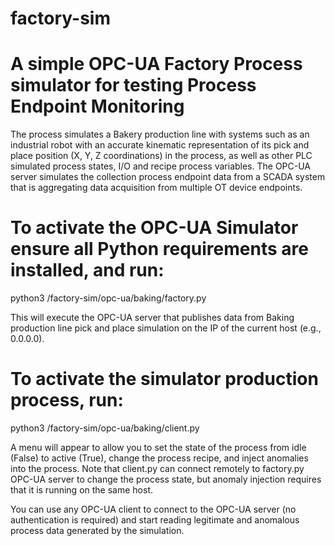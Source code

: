 # factory-sim
# A simple OPC-UA Factory Process simulator for testing Process Endpoint Monitoring

The process simulates a Bakery production line with systems such as an industrial robot with an accurate kinematic representation of its
pick and place position (X, Y, Z coordinations) in the process, as well as other PLC simulated process states, I/O and recipe process variables.
The OPC-UA server simulates the collection process endpoint data from a SCADA system that is aggregating data acquisition from multiple OT device endpoints.

# To activate the OPC-UA Simulator ensure all Python requirements are installed, and run:

python3 /factory-sim/opc-ua/baking/factory.py

This will execute the OPC-UA server that publishes data from Baking production line pick and place simulation on the IP of the current host (e.g., 0.0.0.0).

# To activate the simulator production process, run: 

python3 /factory-sim/opc-ua/baking/client.py

A menu will appear to allow you to set the state of the process from idle (False) to active (True), change the process recipe, and inject anomalies into 
the process. Note that client.py can connect remotely to factory.py OPC-UA server to change the process state, but anomaly injection requires that it is running on the same host.

You can use any OPC-UA client to connect to the OPC-UA server (no authentication is required) and start reading legitimate and anomalous process data generated by the simulation.

